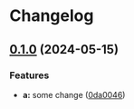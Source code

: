 # Changelog

## [0.1.0](https://github.com/01Joseph-Hwang10/release-please-monorepo-without-root-example/compare/a-v0.0.1...a-v0.1.0) (2024-05-15)


### Features

* **a:** some change ([0da0046](https://github.com/01Joseph-Hwang10/release-please-monorepo-without-root-example/commit/0da00465c0bb9c396077618ef409e243d0dae063))
